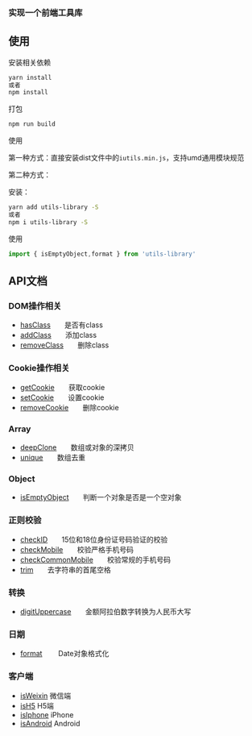 ### 实现一个前端工具库

## 使用

安装相关依赖

``` bash
yarn install 
或者 
npm install
```

打包

``` bash
npm run build
```

使用

第一种方式：直接安装dist文件中的`iutils.min.js`，支持umd通用模块规范

第二种方式：

安装：

``` bash
yarn add utils-library -S
或者
npm i utils-library -S
``` 

使用
``` javascript
import { isEmptyObject,format } from 'utils-library'
```

## API文档

### DOM操作相关

- [hasClass](./src/dom/hasClass.js)&emsp;&emsp;是否有class
- [addClass](./src/dom/addClass.js)&emsp;&emsp;添加class
- [removeClass](./src/dom/removeClass.js)&emsp;&emsp;删除class

### Cookie操作相关

- [getCookie](./src/cookie/getCookie.js)&emsp;&emsp;获取cookie
- [setCookie](./src/cookie/setCookie.js)&emsp;&emsp;设置cookie
- [removeCookie](./src/cookie/removeCookie.js)&emsp;&emsp;删除cookie

### Array

- [deepClone](./src/array/deepClone.js)&emsp;&emsp;数组或对象的深拷贝
- [unique](./src/array/unique.js)&emsp;&emsp;数组去重

### Object

- [isEmptyObject](./src/object/isEmptyObject.js)&emsp;&emsp;判断一个对象是否是一个空对象

### 正则校验

- [checkID](./src/reg/checkID.js)&emsp;&emsp;15位和18位身份证号码验证的校验
- [checkMobile](./src/reg/mobile.js)&emsp;&emsp;校验严格手机号码
- [checkCommonMobile](./src/reg/commonMobile.js)&emsp;&emsp;校验常规的手机号码
- [trim](./src/reg/trim.js)&emsp;&emsp;去字符串的首尾空格
 
### 转换

- [digitUppercase](./src/digitUppercase/digitUppercase.js)&emsp;&emsp;金额阿拉伯数字转换为人民币大写

### 日期

- [format](./src/date/format.js) &emsp;&emsp;Date对象格式化

### 客户端

- [isWeixin](./src/userAgent/index.js) 微信端
- [isH5](./src/userAgent/index.js) H5端
- [isIphone](./src/userAgent/index.js) iPhone
- [isAndroid](./src/userAgent/index.js) Android
